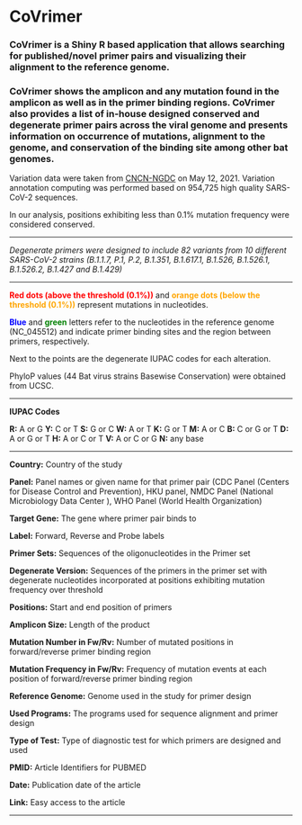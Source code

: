 # CoVrimer
### **CoVrimer** is a Shiny R based application that allows searching for published/novel primer pairs and visualizing their alignment to the reference genome. 
### CoVrimer shows the amplicon and  any mutation found in the amplicon as well as in the primer binding regions. CoVrimer also provides a list of in-house designed conserved and degenerate primer pairs across the viral genome and presents information on occurrence of mutations, alignment to the genome, and conservation of the binding site among other bat genomes.

Variation data were taken from [CNCN-NGDC](https://bigd.big.ac.cn/ncov/) on May 12, 2021. Variation annotation computing was performed based on 954,725 high quality SARS-CoV-2 sequences.

In our analysis, positions exhibiting less than 0.1% mutation frequency were considered conserved. 


-------------------------------------------------------------------------------------


*Degenerate primers were designed to include 82 variants from 10 different SARS-CoV-2 strains (B.1.1.7, P.1, P.2, B.1.351, B.1.617.1, B.1.526, B.1.526.1, B.1.526.2, B.1.427 and B.1.429)*





-------------------------------------------------------------------------------------


 <span style="color:red"> **Red dots (above the threshold (0.1%))**</span> and <span style="color:orange"> **orange dots (below the threshold (0.1%))**</span> represent mutations in nucleotides.

 <span style="color:blue"> **Blue**</span> 
 and <span style="color:green"> **green**</span> letters refer to the nucleotides in the reference genome (NC_045512) and indicate primer binding sites and the region between primers, respectively.

 Next to the points are the degenerate IUPAC codes for each alteration.
                              
PhyloP values (44 Bat virus strains Basewise Conservation) were obtained from UCSC.


-------------------------------------------------------------------------------------

**IUPAC Codes**

**R:**	A or G
**Y:**	C or T
**S:** G or C
**W:**	A or T
**K:**	G or T
**M:**	A or C
**B:**	C or G or T
**D:**	A or G or T
**H:**	A or C or T
**V:**	A or C or G
**N:**	any base


-------------------------------------------------------------------------------------


**Country:** Country of the study

**Panel:** Panel names or given name for that primer pair (CDC Panel (Centers for Disease Control and Prevention), HKU panel, NMDC Panel (National Microbiology Data Center ), WHO Panel (World Health Organization)

**Target Gene:** The gene where primer pair binds to 

**Label:** Forward, Reverse and Probe labels

**Primer Sets:** Sequences of the oligonucleotides in the Primer set

**Degenerate Version:**  Sequences of the primers in the primer set with degenerate nucleotides incorporated at positions exhibiting mutation frequency over threshold

**Positions:** Start and end position of primers 

**Amplicon Size:** Length of the product 

**Mutation Number in Fw/Rv:** Number of mutated positions in forward/reverse primer binding region

**Mutation Frequency in Fw/Rv:** Frequency of mutation events at each position of forward/reverse primer binding region

**Reference Genome:** Genome used in the study for primer design

**Used Programs:** The programs used for sequence alignment and primer design 

**Type of Test:** Type of diagnostic test for which primers are designed and used

**PMID:** Article Identifiers for PUBMED  

**Date:** Publication date of the article

**Link:** Easy access to the article

-------------------------------------------------------------------------------------
